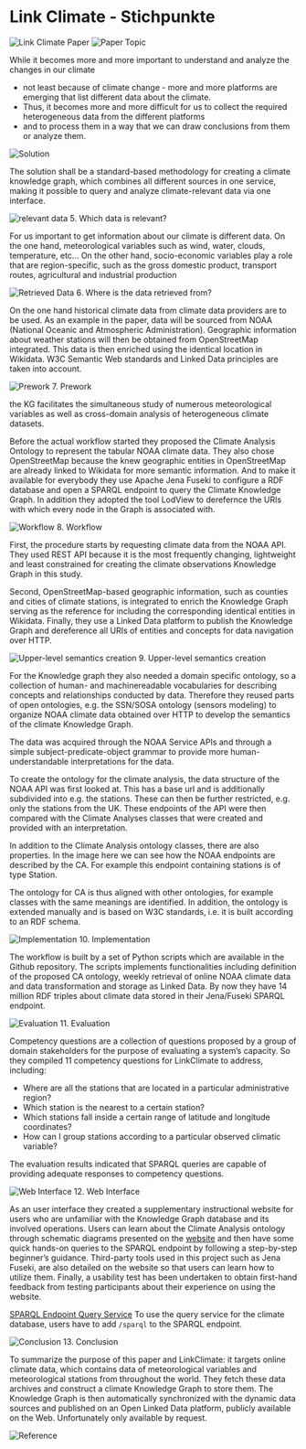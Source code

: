 # Link Climate - Stichpunkte


![Link Climate Paper](/images/11-LinkClimate.png)
![Paper Topic](images/01-LinkClimate.png)

While it becomes more and more important to understand and analyze the changes in our climate 
- not least because of climate change - more and more platforms are emerging that list different data about the climate. 
- Thus, it becomes more and more difficult for us to collect the required heterogeneous data from the different platforms 
- and to process them in a way that we can draw conclusions from them or analyze them.

![Solution](images/02-LinkClimate.png)

The solution shall be a standard-based methodology for creating a climate knowledge graph, 
which combines all different sources in one service, making it possible to query and analyze climate-relevant data via one interface.


![relevant data](images/03-LinkClimate.png)
5. Which data is relevant?

For us important to get information about our climate is different data. On the one hand, meteorological 
variables such as wind, water, clouds, temperature, etc...
On the other hand, socio-economic variables play a role that are region-specific, such as the gross domestic product,
transport routes, agricultural and industrial production

![Retrieved Data](images/04-LinkClimate.png)
6. Where is the data retrieved from?

On the one hand historical climate data from climate data providers are to be used. 
As an example in the paper, data will be sourced from NOAA (National Oceanic and Atmospheric Administration). 
Geographic information about weather stations will then be obtained from OpenStreetMap integrated. 
This data is then enriched using the identical location in Wikidata. W3C Semantic Web standards and Linked Data principles are taken into account.

![Prework](images/05-LinkClimate.png)
7. Prework 

the KG facilitates the simultaneous study of numerous meteorological variables as well as cross-domain analysis of heterogeneous climate datasets.

Before the actual workflow started they proposed the Climate Analysis Ontology to represent the tabular NOAA climate data. 
They also chose OpenStreetMap because the knew geographic entities in OpenStreetMap are already linked to Wikidata for more semantic information. 
And to make it available for everybody they use Apache Jena Fuseki to configure a RDF database and open a SPARQL endpoint to query the Climate Knowledge Graph. 
In addition they adopted the tool LodView to derefernce the URIs with which every node in the Graph is associated with.

![Workflow](images/06-LinkClimate.png)
8. Workflow

First, the procedure starts by requesting climate data from the NOAA API. 
They used REST API because it is the most frequently changing, lightweight and least constrained 
for creating the climate observations Knowledge Graph in this study.

Second, OpenStreetMap-based geographic information, such as counties and cities of climate stations, 
is integrated to enrich the Knowledge Graph serving as the reference for including the corresponding 
identical entities in Wikidata. Finally, they use a Linked Data platform to publish the Knowledge Graph 
and dereference all URIs of entities and concepts for data navigation over HTTP.

![Upper-level semantics creation](images/07-LinkClimate.png)
9. Upper-level semantics creation

For the Knowledge graph they also needed a domain specific ontology, so a collection of human- and machinereadable vocabularies 
for describing concepts and relationships conducted by data. Therefore they reused parts of open ontologies, e.g. the SSN/SOSA ontology 
(sensors modeling) to organize NOAA climate data obtained over HTTP to develop the semantics of the climate Knowledge Graph.

The data was acquired through the NOAA Service APIs and through a simple subject-predicate-object grammar to provide more human-understandable 
interpretations for the data.

To create the ontology for the climate analysis, the data structure of the NOAA API was first looked at. 
This has a base url and is additionally subdivided into e.g. the stations. These can then be further restricted, 
e.g. only the stations from the UK. These endpoints of the API were then compared with the Climate Analyses 
classes that were created and provided with an interpretation.

In addition to the Climate Analysis ontology classes, there are also properties. In the image here we can see how the 
NOAA endpoints are described by the CA. For example this endpoint containing stations is of type Station.

The ontology for CA is thus aligned with other ontologies, for example classes with the same meanings are identified. 
In addition, the ontology is extended manually and is based on W3C standards, i.e. it is built according to an RDF schema.

![Implementation](images/08-LinkClimate.png)
10. Implementation

The workflow is built by a set of Python scripts which are available in the Github repository. 
The scripts implements functionalities including definition of the proposed CA ontology, weekly 
retrieval of online NOAA climate data and data transformation and storage as Linked Data. 
By now they have 14 million RDF triples about climate data stored in their Jena/Fuseki SPARQL endpoint.

![Evaluation](images/09-LinkClimate.png)
11. Evaluation 

Competency questions  are a collection of questions proposed by a group of domain stakeholders for the purpose of evaluating 
a system’s capacity. So they compiled 11 competency questions for LinkClimate to address, including: 
- Where are all the stations that are located in a particular administrative region?
- Which station is the nearest to a certain station?
- Which stations fall inside a certain range of latitude and longitude coordinates?
- How can I group stations according to a particular observed climatic variable?

The evaluation results indicated that SPARQL queries are capable of providing adequate responses to competency questions.

![Web Interface](images/10-LinkClimate.png)
12. Web Interface

As an user interface they created a supplementary instructional website for users who are unfamiliar 
with the Knowledge Graph database and its involved operations. Users can learn about the Climate Analysis 
ontology through schematic diagrams presented on the [website](http://jresearch.ucd.ie/linkclimate/index.html) and then have some quick hands-on queries to 
the SPARQL endpoint by following a step-by-step beginner’s guidance. Third-party tools used in this project 
such as Jena Fuseki, are also detailed on the website so that users can learn how to utilize them. Finally, 
a usability test has been undertaken to obtain first-hand feedback from testing participants about their experience on using the website.

[SPARQL Endpoint Query Service](http://jresearch.ucd.ie/kg/dataset.html?tab=query&ds=/climate#query=BASE+%3Chttp%3A%2F%2Fjresearch.ucd.ie%2Fclimate-kg%2F%3E%0APREFIX+ca_property%3A+%3Chttp%3A%2F%2Fjresearch.ucd.ie%2Fclimate-kg%2Fca%2Fproperty%2F%3E%0APREFIX+xsd%3A+%3Chttp%3A%2F%2Fwww.w3.org%2F2001%2FXMLSchema%23%3E%0APREFIX+sosa%3A+%3Chttp%3A%2F%2Fwww.w3.org%2Fns%2Fsosa%2F%3E%0APREFIX+rdfs%3A+%3Chttp%3A%2F%2Fwww.w3.org%2F2000%2F01%2Frdf-schema%23%3E%0APREFIX+qudt%3A+%3Chttp%3A%2F%2Fqudt.org%2F1.1%2Fschema%2Fqudt%23%3E%0A%0ASELECT+%3Fstation%0AWHERE%7B%0A%09%3Fstation+a+%3Cca%2Fclass%2FStation%3E+%3B%0A%09%09ca_property%3AisLocatedIn+%3Cresource%2Flocation%2FFIPS%3AEI%3E+.%0A%7D)
To use the query service for the climate database, users have to add `/sparql` to the SPARQL endpoint.


![Conclusion](/images/11-LinkClimate.png)
13. Conclusion

To summarize the purpose of this paper and LinkClimate: it targets online climate data, which contains data 
of meteorological variables and meteorological stations from throughout the world. They fetch these data archives 
and construct a climate Knowledge Graph to store them. The Knowledge Graph is then automatically synchronized 
with the dynamic data sources and published on an Open Linked Data platform, publicly available on the Web. 
Unfortunately only available by request.

![Reference](/images/12-LinkClimate.png)
